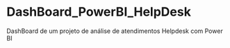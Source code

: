 # DashBoard_PowerBI_HelpDesk
DashBoard de um projeto de análise de atendimentos Helpdesk com Power BI
